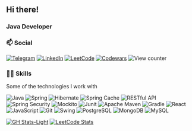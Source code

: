 ## Hi there!
### Java Developer
### 📫  Social
[![Telegram](https://img.shields.io/badge/TELEGRAM-Hikitosik-grey?logo=telegram&style=for-the-badge)](https://t.me/Nikitosik47896)
[![LinkedIn](https://img.shields.io/badge/linkedin-grey.svg?style=for-the-badge&logo=linkedin&logoColor=white)](https://www.linkedin.com/in/Kruutteri1) 
[![LeetCode](https://img.shields.io/badge/LEETCODE-grey?logo=leetcode&style=for-the-badge)](https://leetcode.com/Kruutteri1/)
[![Codewars](https://img.shields.io/badge/Codewars-grey?style=for-the-badge&logo=codewars&logoColor=red)](https://www.codewars.com/users/Kruutteri1)
![View counter](https://komarev.com/ghpvc/?username=Kruutteri1&style=for-the-badge)

### 👨‍💻  Skills
Some of the technologies I work with

![Java](https://img.shields.io/badge/java-grey.svg?style=for-the-badge&logo=java&logoColor=white) ![Spring](https://img.shields.io/badge/spring-grey.svg?style=for-the-badge&logo=spring&logoColor=white) ![Hibernate](https://img.shields.io/badge/Hibernate-grey.svg?style=for-the-badge&logo=hibernate&logoColor=white) ![Spring Cache](https://img.shields.io/badge/Spring_Cache-grey.svg?style=for-the-badge&logo=spring&logoColor=white) ![RESTful API](https://img.shields.io/badge/RESTful_API-grey.svg?style=for-the-badge&logo=api&logoColor=white) ![Spring Security](https://img.shields.io/badge/Spring_Security-grey.svg?style=for-the-badge&logo=springsecurity&logoColor=white) ![Mockito](https://img.shields.io/badge/Mockito-grey.svg?style=for-the-badge&logo=mockito&logoColor=white) ![Junit](https://img.shields.io/badge/JUnit-grey.svg?style=for-the-badge&logo=Junit5&logoColor=white) ![Apache Maven](https://img.shields.io/badge/Apache%20Maven-grey?style=for-the-badge&logo=Apache%20Maven&logoColor=white) ![Gradle](https://img.shields.io/badge/Gradle-grey.svg?style=for-the-badge&logo=Gradle&logoColor=white)
![React](https://img.shields.io/badge/React-grey.svg?style=for-the-badge&logo=react&logoColor=white) ![JavaScript](https://img.shields.io/badge/JavaScript-grey.svg?style=for-the-badge&logo=javascript&logoColor=white) ![Git](https://img.shields.io/badge/git-grey.svg?style=for-the-badge&logo=git&logoColor=white) ![Swing](https://img.shields.io/badge/Swing-grey.svg?style=for-the-badge&logo=java&logoColor=white) ![PostgreSQL](https://img.shields.io/badge/PostgreSQL-grey.svg?style=for-the-badge&logo=postgresql&logoColor=white) ![MongoDB](https://img.shields.io/badge/MongoDB-grey.svg?style=for-the-badge&logo=mongodb&logoColor=white) ![MySQL](https://img.shields.io/badge/mysql-grey.svg?style=for-the-badge&logo=mysql&logoColor=white) 

[![GH Stats-Light](https://github-readme-stats.vercel.app/api?username=Kruutteri1&show_icons=true&theme=default&include_all_commits=true&hide_rank=true#gh-light-mode-only)](https://github.com/Kruutteri1/#gh-light-mode-only)
[![LeetCode Stats](https://leetcode.card.workers.dev/Kruuttri1?theme=default&font=baloo&extension=null#gh-light-mode-only)](https://leetcode.com/u/Kruutteri1/#gh-light-mode-only)
